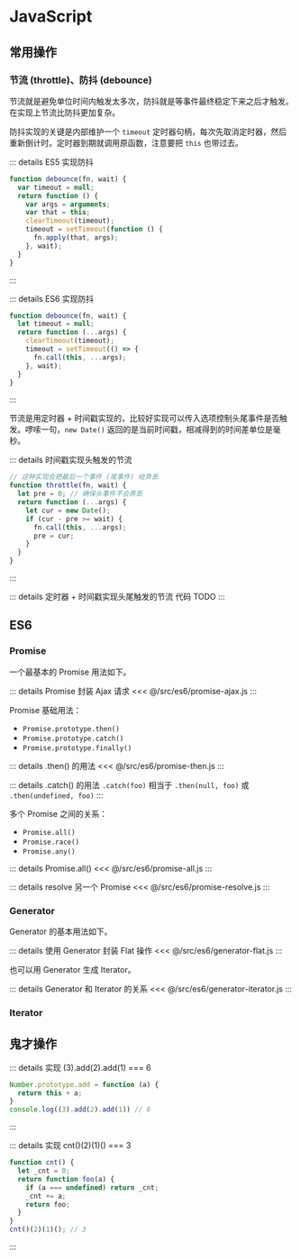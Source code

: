 # JavaScript
## 常用操作
### 节流 (throttle)、防抖 (debounce)
节流就是避免单位时间内触发太多次，防抖就是等事件最终稳定下来之后才触发。在实现上节流比防抖更加复杂。

防抖实现的关键是内部维护一个 `timeout` 定时器句柄，每次先取消定时器，然后重新倒计时。定时器到期就调用原函数，注意要把 `this` 也带过去。

::: details ES5 实现防抖
```javascript
function debounce(fn, wait) {
  var timeout = null;
  return function () {
    var args = arguments;
    var that = this;
    clearTimeout(timeout);
    timeout = setTimeout(function () {
      fn.apply(that, args);
    }, wait);
  }
}
```
:::

::: details ES6 实现防抖
```javascript
function debounce(fn, wait) {
  let timeout = null;
  return function (...args) {
    clearTimeout(timeout);
    timeout = setTimeout(() => {
      fn.call(this, ...args);
    }, wait);
  }
}
```
:::

节流是用定时器 + 时间戳实现的，比较好实现可以传入选项控制头尾事件是否触发。啰嗦一句，`new Date()` 返回的是当前时间戳，相减得到的时间差单位是毫秒。

::: details 时间戳实现头触发的节流
```javascript
// 这种实现会把最后一个事件 (尾事件) 给弄丢
function throttle(fn, wait) {
  let pre = 0; // 确保头事件不会弄丢
  return function (...args) {
    let cur = new Date();
    if (cur - pre >= wait) {
      fn.call(this, ...args);
      pre = cur;
    }
  }
}
```
:::

::: details 定时器 + 时间戳实现头尾触发的节流
代码 TODO
:::

## ES6
### Promise
一个最基本的 Promise 用法如下。

::: details Promise 封装 Ajax 请求
<<< @/src/es6/promise-ajax.js
:::

Promise 基础用法：
- `Promise.prototype.then()`
- `Promise.prototype.catch()`
- `Promise.prototype.finally()`

::: details .then() 的用法
<<< @/src/es6/promise-then.js
:::

::: details .catch() 的用法
`.catch(foo)` 相当于 `.then(null, foo)` 或 `.then(undefined, foo)`
:::

多个 Promise 之间的关系：
- `Promise.all()`
- `Promise.race()`
- `Promise.any()`

::: details Promise.all()
<<< @/src/es6/promise-all.js
:::

::: details resolve 另一个 Promise
<<< @/src/es6/promise-resolve.js
:::

### Generator
Generator 的基本用法如下。

::: details 使用 Generator 封装 Flat 操作
<<< @/src/es6/generator-flat.js
:::

也可以用 Generator 生成 Iterator。

::: details Generator 和 Iterator 的关系
<<< @/src/es6/generator-iterator.js
:::

### Iterator

## 鬼才操作

::: details 实现 (3).add(2).add(1) === 6
```javascript
Number.prototype.add = function (a) {
  return this + a;
}
console.log((3).add(2).add(1)) // 6
```
:::

::: details 实现 cnt()(2)(1)() === 3
```javascript
function cnt() {
  let _cnt = 0;
  return function foo(a) {
    if (a === undefined) return _cnt;
    _cnt += a;
    return foo;
  }
}
cnt()(2)(1)(); // 3
```
:::
